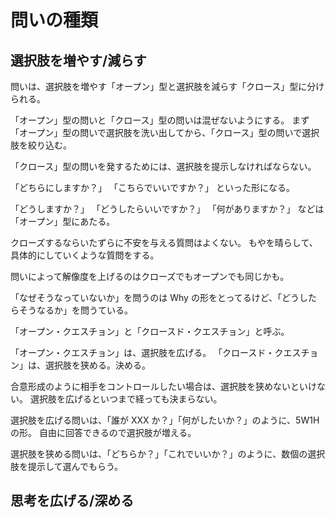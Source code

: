 # 問いの種類

## 選択肢を増やす/減らす

問いは、選択肢を増やす「オープン」型と選択肢を減らす「クロース」型に分けられる。

「オープン」型の問いと「クロース」型の問いは混ぜないようにする。
まず「オープン」型の問いで選択肢を洗い出してから、「クロース」型の問いで選択肢を絞り込む。

「クロース」型の問いを発するためには、選択肢を提示しなければならない。

「どちらにしますか？」
「こちらでいいですか？」
といった形になる。

「どうしますか？」
「どうしたらいいですか？」
「何がありますか？」
などは「オープン」型にあたる。

クローズするならいたずらに不安を与える質問はよくない。
もやを晴らして、具体的にしていくような質問をする。

問いによって解像度を上げるのはクローズでもオープンでも同じかも。

「なぜそうなっていないか」を問うのは Why の形をとってるけど、「どうしたらそうなるか」を問うている。

「オープン・クエスチョン」と「クロースド・クエスチョン」と呼ぶ。

「オープン・クエスチョン」は、選択肢を広げる。
「クロースド・クエスチョン」は、選択肢を狭める。決める。

合意形成のように相手をコントロールしたい場合は、選択肢を狭めないといけない。
選択肢を広げるといつまで経っても決まらない。

選択肢を広げる問いは、「誰が XXX か？」「何がしたいか？」のように、5W1H の形。
自由に回答できるので選択肢が増える。

選択肢を狭める問いは、「どちらか？」「これでいいか？」のように、数個の選択肢を提示して選んでもらう。

## 思考を広げる/深める
